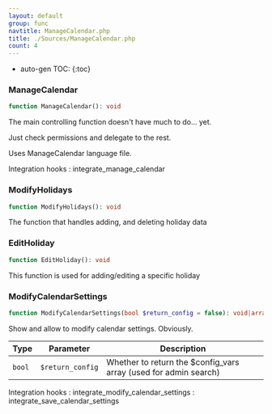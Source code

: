 ```yaml
---
layout: default
group: func
navtitle: ManageCalendar.php
title: ./Sources/ManageCalendar.php
count: 4
---
```

* auto-gen TOC:
{:toc}
### ManageCalendar

```php
function ManageCalendar(): void
```
The main controlling function doesn't have much to do... yet.

Just check permissions and delegate to the rest.

Uses ManageCalendar language file.

Integration hooks
: integrate_manage_calendar

### ModifyHolidays

```php
function ModifyHolidays(): void
```
The function that handles adding, and deleting holiday data



### EditHoliday

```php
function EditHoliday(): void
```
This function is used for adding/editing a specific holiday



### ModifyCalendarSettings

```php
function ModifyCalendarSettings(bool $return_config = false): void|array
```
Show and allow to modify calendar settings. Obviously.



Type|Parameter|Description
---|---|---
`bool`|`$return_config`|Whether to return the $config_vars array (used for admin search)

Integration hooks
: integrate_modify_calendar_settings
: integrate_save_calendar_settings

